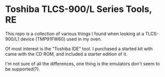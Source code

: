 # Toshiba TLCS-900/L Series Tools, RE

This repo is a collection of various things I found when looking at a TLCS-900/L1 device (TMP91FW60) used in my oven.

Of most interest is the "Toshiba IDE" tool. I purchased a started kit with came with the CD ROM, and included a starter edition of it.

I'm not sure of all the differences, one thing is the emulators don't seem to be supported(?).